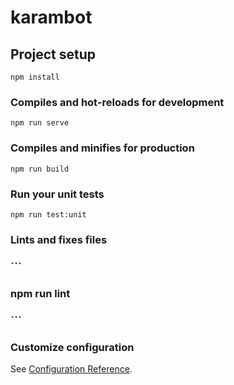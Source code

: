 # karambot

## Project setup
```
npm install
```

### Compiles and hot-reloads for development
```
npm run serve
```

### Compiles and minifies for production
```
npm run build
```

### Run your unit tests
```
npm run test:unit
```

### Lints and fixes files
### ```
### npm run lint
### ```

### Customize configuration
See [Configuration Reference](https://cli.vuejs.org/config/).
